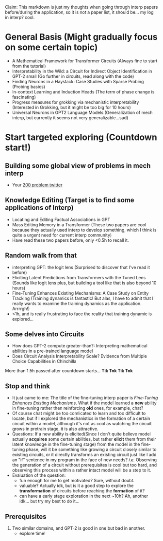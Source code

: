 Claim: This markdown is just my thoughts when going through interp papers before/during the application, so it is not a paper list, it should be... my log in interp? cool.

# General Basis (Might gradually focus on some certain topic)
- A Mathematical Framework for Transformer Circuits (Always fine to start from the tutorial)
- Interpretability in the Wild: a Circuit for Indirect Object Identification in GPT-2 small (Go further in circuits, read along with the code)
- Finding Neurons in a Haystack: Case Studies with Sparse Probing (Probing basics)
- In-context Learning and Induction Heads (The term of phase change is fascinating)
- Progress measures for grokking via mechanistic interpretability (Interested in Grokking, but it might be too big for 10 hours)
- Universal Neurons in GPT2 Language Models (Generalization of mech interp, but currently it seems not very generalizable...sad)

# Start targeted exploring (Countdown start!)

## Building some global view of problems in mech interp
- Your [200 problem twitter](https://twitter.com/NeelNanda5/status/1608209599844478976)

## Knowledge Editing (Target is to find some applications of Interp)
- Locating and Editing Factual Associations in GPT
- Mass Editing Memory in a Transformer (These two papers are cool because they actually used interp to develop something, which I think is quite a urgent need for current interp community)
- Have read these two papers before, only <0.5h to recall it.

## Random walk from that
- interpreting GPT: the logit lens (Surprised to discover that I've read it before)
- Eliciting Latent Predictions from Transformers with the Tuned Lens (Sounds like logit lens plus, but building a tool like that is also beyond 10 hours)
- Fine-Tuning Enhances Existing Mechanisms: A Case Study on Entity Tracking (Training dynamics is fantastic! But alas, I have to admit that I really wants to examine the training dynamics as the application. Arrrrgh!)
- <1h, and is really frustrating to face the reality that training dynamic is explored...

## Some delves into Circuits
- How does GPT-2 compute greater-than?: Interpreting mathematical abilities in a pre-trained language model
- Does Circuit Analysis Interpretability Scale? Evidence from Multiple Choice Capabilities in Chinchilla

More than 1.5h passed after countdown starts... **Tik Tok Tik Tok**

## Stop and think
- It just came to me: The title of the fine-tuning interp paper is *Fine-Tuning Enhances Existing Mechanisms*. What if the model learned a **new** ability in fine-tuning rather then reinforcing **old** ones, for example, chat? 
 - Of course chat might be too comlicated to learn and too difficult to locate, but if I explored the mechanistics in the formation of a certain circuit within a model, although it's not as cool as watching the circuit grows in pretrain stage, it is also attractive.
- Questions: If a new ability is elicited(Since I don't quite believe model actually **acquires** some certain abilities, but rather **elicit** them from their latent knowledge in the fine-tuning stage) from the model in the fine-tuning phase, will it be something like growing a circuit closely similar to existing circuits, or it directly transforms an existing circuit just like I add an "if" sentence in my program in the face of new needs? *i.e.* Observing the generation of a circuit without prerequisites is cool but too hard, and observing this process within a rather intact model will be a step to it.
- Evaluation of the question:
    - fun enough for me to get motivated? Sure, without doubt.
    - valuable? Actually idk, but is it a good step to explore the **transformation** of circuits before reaching the **formation** of it? 
    - can have a early stage exploration in the next ~10h? Ah, another idk... but try my best to do it...

## Prerequisites
1. Two similar domains, and GPT-2 is good in one but bad in another.
    - explore time!